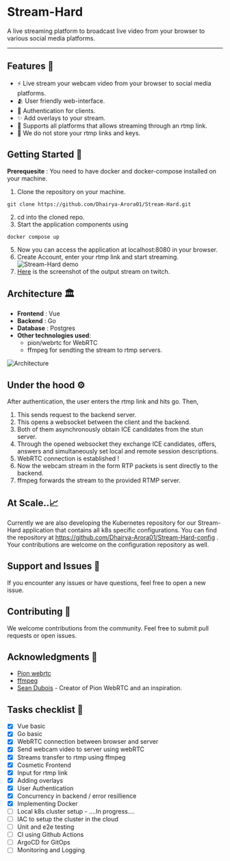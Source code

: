# Stream-Hard
A live streaming platform to broadcast live video from your browser to various social media platforms.<hr>

## Features 💎
- ⚡ Live stream your webcam video from your browser to social media platforms.
- 🫂 User friendly web-interface.
- 🔐 Authentication for clients.
- ✨ Add overlays to your stream.
- 🙌 Supports all platforms that allows streaming through an rtmp link.
- 🚫 We do not store your rtmp links and keys.

## Getting Started 🚀
**Prerequesite** : You need to have docker and docker-compose installed on your machine.
1. Clone the repository on your machine.
~~~
git clone https://github.com/Dhairya-Arora01/Stream-Hard.git
~~~
2. cd into the cloned repo.
3. Start the application components using
~~~
docker compose up
~~~
5. Now you can access the application at localhost:8080 in your browser.
6. Create Account, enter your rtmp link and start streaming.
   ![Stream-Hard demo](https://i.imgur.com/hK6r6Ih.gif)
7. [Here](https://i.imgur.com/Ny2bep2.jpeg) is the screenshot of the output stream on twitch.

## Architecture 🏛
- **Frontend** : Vue
- **Backend** : Go
- **Database** : Postgres
- **Other technologies used**:
  - pion/webrtc for WebRTC
  - ffmpeg for sendting the stream to rtmp servers.
    
![Architecture](https://i.imgur.com/miWGRow.jpeg)

## Under the hood ⚙️
After authentication, the user enters the rtmp link and hits go. Then,
1. This sends request to the backend server.
2. This opens a websocket between the client and the backend.
3. Both of them asynchronously obtain ICE candidates from the stun server.
4. Through the opened websocket they exchange ICE candidates, offers, answers and simultaneously set local and remote session descriptions.
5. WebRTC connection is established !
6. Now the webcam stream in the form RTP packets is sent directly to the backend.
7. ffmpeg forwards the stream to the provided RTMP server.

## At Scale..📈
Currently we are also developing the Kubernetes repository for our Stream-Hard application that contains all k8s specific configurations. You can find the repository at https://github.com/Dhairya-Arora01/Stream-Hard-config . Your contributions are welcome on the configuration repository as well.

## Support and Issues 💙
If you encounter any issues or have questions, feel free to open a new issue.

## Contributing 💝
We welcome contributions from the community. Feel free to submit pull requests or open issues.

## Acknowledgments 🙏
- [Pion webrtc](https://github.com/pion/webrtc)
- [ffmpeg](https://github.com/FFmpeg/FFmpeg)
- [Sean Dubois](https://github.com/Sean-Der) - Creator of Pion WebRTC and an inspiration.

## Tasks checklist 📝
- [x] Vue basic
- [x] Go basic
- [x] WebRTC connection between browser and server
- [x] Send webcam video to server using webRTC
- [x] Streams transfer to rtmp using ffmpeg
- [x] Cosmetic Frontend
- [x] Input for rtmp link
- [x] Adding overlays
- [x] User Authentication
- [x] Concurrency in backend / error resillience
- [x] Implementing Docker
- [ ] Local k8s cluster setup - ....In progress....
- [ ] IAC to setup the cluster in the cloud
- [ ] Unit and e2e testing
- [ ] CI using Github Actions
- [ ] ArgoCD for GitOps
- [ ] Monitoring and Logging
